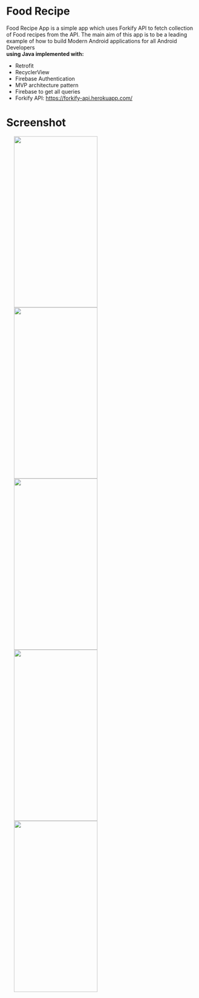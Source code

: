 # Food Recipe

Food Recipe App is a simple app which uses Forkify API to fetch collection of Food recipes from the API. The main aim of this app is to be a leading example of how to build Modern Android applications for all Android Developers  
**using Java implemented with:**

- Retrofit
- RecyclerView
- Firebase Authentication
- MVP architecture pattern
- Firebase to get all queries
- Forkify API: https://forkify-api.herokuapp.com/

# Screenshot
<img src="https://user-images.githubusercontent.com/62261376/127214229-5154ca1d-a7e1-4ec0-bcf5-61b2783f7683.jpg" width="220" height="450" hspace=20/><img src="https://user-images.githubusercontent.com/62261376/127214453-55fd7e0e-399d-4f46-945e-ea2e43dcfe7a.jpg" width="220" height="450" hspace=20/><img src="https://user-images.githubusercontent.com/62261376/127214543-a96178a6-fe0d-49ef-a520-2831e18a43d8.jpg" width="220" height="450" hspace=20/><img src="https://user-images.githubusercontent.com/62261376/127214684-55237f67-c4ad-4830-9528-cb3dccca80f2.jpg" width="220" height="450" hspace=20/><img src="https://user-images.githubusercontent.com/62261376/127214809-c5a25ce6-9883-4e3c-bdbc-a328288057ab.jpg" width="220" height="450" hspace=20/>
